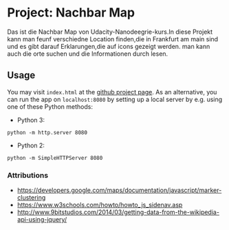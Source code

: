 # Project: Nachbar Map

Das ist die Nachbar Map von Udacity-Nanodeegrie-kurs.In diese Projekt kann man feunf verschiedne Location finden,die in Frankfurt am main sind und es gibt darauf Erklarungen,die auf icons gezeigt werden. man kann auch die orte suchen und die Informationen durch lesen.

## Usage

You may visit `index.html` at the
[github project page]().
As an alternative, you can run the app on `localhost:8080` by setting up a local
server by e.g. using one of these Python methods:

* Python 3:

`python -m http.server 8080`

* Python 2:

`python -m SimpleHTTPServer 8080`

### Attributions

* https://developers.google.com/maps/documentation/javascript/marker-clustering
* https://www.w3schools.com/howto/howto_js_sidenav.asp
* http://www.9bitstudios.com/2014/03/getting-data-from-the-wikipedia-api-using-jquery/
